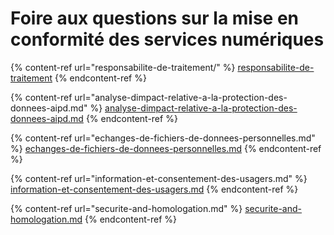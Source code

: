 # Foire aux questions sur la mise en conformité des services numériques

{% content-ref url="responsabilite-de-traitement/" %}
[responsabilite-de-traitement](responsabilite-de-traitement/)
{% endcontent-ref %}

{% content-ref url="analyse-dimpact-relative-a-la-protection-des-donnees-aipd.md" %}
[analyse-dimpact-relative-a-la-protection-des-donnees-aipd.md](analyse-dimpact-relative-a-la-protection-des-donnees-aipd.md)
{% endcontent-ref %}

{% content-ref url="echanges-de-fichiers-de-donnees-personnelles.md" %}
[echanges-de-fichiers-de-donnees-personnelles.md](echanges-de-fichiers-de-donnees-personnelles.md)
{% endcontent-ref %}

{% content-ref url="information-et-consentement-des-usagers.md" %}
[information-et-consentement-des-usagers.md](information-et-consentement-des-usagers.md)
{% endcontent-ref %}

{% content-ref url="securite-and-homologation.md" %}
[securite-and-homologation.md](securite-and-homologation.md)
{% endcontent-ref %}
